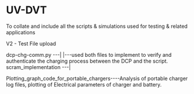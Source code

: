 # UV-DVT
To collate and include all the scripts &amp; simulations used for testing &amp; related applications

V2 - Test File upload

dcp-chg-comm.py      ---|
                        |---used both files to implement to verify and authenticate the charging process between the DCP and the script.
scram_implementation ---|


Plotting_graph_code_for_portable_chargers----Analysis of portable charger log files, plotting of Electrical parameters of charger and battery.
